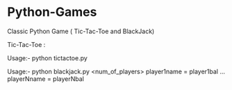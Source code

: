 # Python-Games
Classic Python Game ( Tic-Tac-Toe and BlackJack)

Tic-Tac-Toe :

Usage:- python tictactoe.py



Usage:- python blackjack.py <num_of_players> player1name = player1bal ... playerNname = playerNbal


